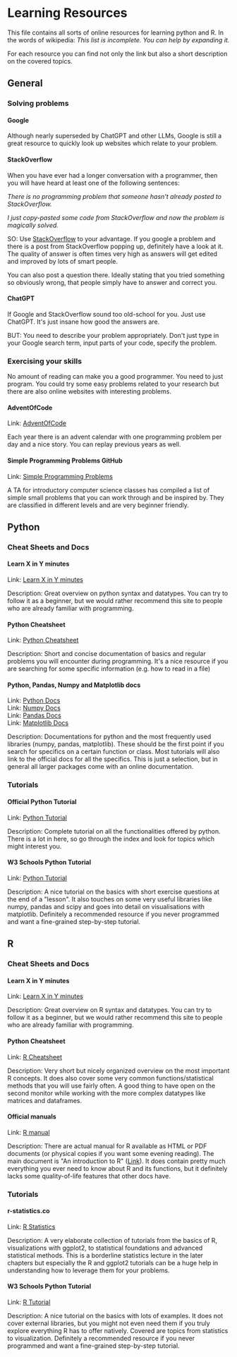 # Learning Resources

This file contains all sorts of online resources for learning python and R. 
In the words of wikipedia: _This list is incomplete. You can help by expanding it._ 

For each resource you can find not only the link but also a short description on the covered topics. 

## General

### Solving problems

#### Google

Although nearly superseded by ChatGPT and other LLMs, Google is still a great resource to quickly look up websites which relate to your problem.

#### StackOverflow

When you have ever had a longer conversation with a programmer, then you will have heard at least one of the following sentences:

_There is no programming problem that someone hasn't already posted to StackOverflow._ 

_I just copy-pasted some code from StackOverflow and now the problem is magically solved._

SO: Use [StackOverflow](https://stackoverflow.com/) to your advantage. If you google a problem and there is a post from StackOverflow popping up, definitely have a look at it. 
The quality of answer is often times very high as answers will get edited and improved by lots of smart people. 

You can also post a question there. Ideally stating that you tried something so obviously wrong, that people simply have to answer and correct you.

#### ChatGPT

If Google and StackOverflow sound too old-school for you. Just use ChatGPT. 
It's just insane how good the answers are. 

BUT: You need to describe your problem appropriately. Don't just type in your Google search term, input parts of your code, specify the problem. 

### Exercising your skills

No amount of reading can make you a good programmer. You need to just program. 
You could try some easy problems related to your research but there are also online websites with interesting problems. 

#### AdventOfCode

Link: [AdventOfCode](https://adventofcode.com/)

Each year there is an advent calendar with one programming problem per day and a nice story. You can replay previous years as well. 

#### Simple Programming Problems GitHub

Link: [Simple Programming Problems](https://adriann.github.io/programming_problems.html)

A TA for introductory computer science classes has compiled a list of simple small problems that you can work through and be inspired by. They are classified in different levels and are very beginner friendly. 

## Python

### Cheat Sheets and Docs

#### Learn X in Y minutes

Link: [Learn X in Y minutes](https://learnxinyminutes.com/docs/python/)

Description: Great overview on python syntax and datatypes. You can try to follow it as a beginner, but we would rather recommend this site to people who are already familiar with programming. 

#### Python Cheatsheet

Link: [Python Cheatsheet](https://www.pythoncheatsheet.org/)

Description: Short and concise documentation of basics and regular problems you will encounter during programming. It's a nice resource if you are searching for some specific information (e.g. how to read in a file) 

#### Python, Pandas, Numpy and Matplotlib docs

Link: [Python Docs](https://docs.python.org/3/) \
Link: [Numpy Docs](https://numpy.org/doc/) \
Link: [Pandas Docs](https://pandas.pydata.org/docs/) \
Link: [Matplotlib Docs](https://matplotlib.org/stable/index.html)

Description: Documentations for python and the most frequently used libraries (numpy, pandas, matplotlib). These should be the first point if you search for specifics on a certain function or class. Most tutorials will also link to the official docs for all the specifics. This is just a selection, but in general all larger packages come with an online documentation.

### Tutorials

#### Official Python Tutorial

Link: [Python Tutorial](https://docs.python.org/3/tutorial/)

Description: Complete tutorial on all the functionalities offered by python. There is a lot in here, so go through the index and look for topics which might interest you. 

#### W3 Schools Python Tutorial

Link: [Python Tutorial](https://www.w3schools.com/python/)

Description: A nice tutorial on the basics with short exercise questions at the end of a "lesson". It also touches on some very useful libraries like numpy, pandas and scipy and goes into detail on visualisations with matplotlib.
Definitely a recommended resource if you never programmed and want a fine-grained step-by-step tutorial.

## R

### Cheat Sheets and Docs

#### Learn X in Y minutes

Link: [Learn X in Y minutes](https://learnxinyminutes.com/docs/r/)

Description: Great overview on R syntax and datatypes. You can try to follow it as a beginner, but we would rather recommend this site to people who are already familiar with programming. 

#### Python Cheatsheet

Link: [R Cheatsheet](https://iqss.github.io/dss-workshops/R/Rintro/base-r-cheat-sheet.pdf)

Description: Very short but nicely organized overview on the most important R concepts. It does also cover some very common functions/statistical methods that you will use fairly often. A good thing to have open on the second monitor while working with the more complex datatypes like matrices and dataframes. 

#### Official manuals

Link: [R manual](https://cran.r-project.org/manuals.html)

Description: There are actual manual for R available as HTML or PDF documents (or physical copies if you want some evening reading). The main document is "An introduction to R" ([Link](https://cran.r-project.org/doc/manuals/r-release/R-intro.pdf)). 
It does contain pretty much everything you ever need to know about R and its functions, but it definitely lacks some quality-of-life features that other docs have. 

### Tutorials

#### r-statistics.co

Link: [R Statistics](https://r-statistics.co/)

Description: A very elaborate collection of tutorials from the basics of R, visualizations with ggplot2, to statistical foundations and advanced statistical methods. This is a borderline statistics lecture in the later chapters but especially the R and ggplot2 tutorials can be a huge help in understanding how to leverage them for your problems.

#### W3 Schools Python Tutorial

Link: [R Tutorial](https://www.w3schools.com/r/)

Description: A nice tutorial on the basics with lots of examples. It does not cover external libraries, but you might not even need them if you truly explore everything R has to offer natively. Covered are topics from statistics to visualization.
Definitely a recommended resource if you never programmed and want a fine-grained step-by-step tutorial.

